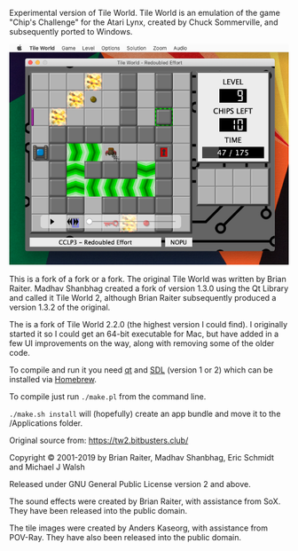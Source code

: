 Experimental version of Tile World. Tile World is an emulation of the game "Chip's Challenge" for the Atari Lynx, created by Chuck Sommerville, and subsequently ported to Windows.

![Screenshot](screenshot.png "Screenshot")

This is a fork of a fork or a fork. The original Tile World was written by Brian Raiter. Madhav Shanbhag created a fork of version 1.3.0 using the Qt Library and called it Tile World 2, although Brian Raiter subsequently produced a version 1.3.2 of the original.

The is a fork of Tile World 2.2.0 (the highest version I could find). I originally started it so I could get an 64-bit executable for Mac, but have added in a few UI improvements on the way, along with removing some of the older code.

To compile and run it you need [qt](https://www.qt.io/) and [SDL](https://www.libsdl.org/) (version 1 or 2) which can be installed via [Homebrew](https://brew.sh/).

To compile just run `./make.pl` from the command line.

`./make.sh install` will (hopefully) create an app bundle and move it to the /Applications folder.

Original source from: https://tw2.bitbusters.club/

Copyright &copy; 2001-2019 by Brian Raiter, Madhav Shanbhag, Eric Schmidt and Michael J Walsh

Released under GNU General Public License version 2 and above.

The sound effects were created by Brian Raiter, with assistance from SoX. They have been released into the public domain.

The tile images were created by Anders Kaseorg, with assistance from POV-Ray. They have also been released into the public domain.